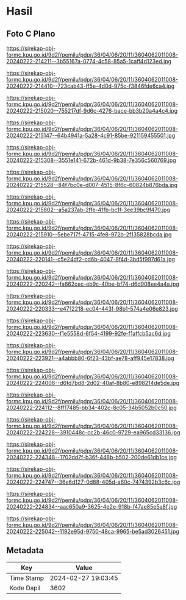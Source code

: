 # Hasil

## Foto C Plano

https://sirekap-obj-formc.kpu.go.id/9d2f/pemilu/pdpr/36/04/06/20/11/3604062011008-20240222-214211--3b55167a-0774-4c58-85a5-1caff4d123ed.jpg

https://sirekap-obj-formc.kpu.go.id/9d2f/pemilu/pdpr/36/04/06/20/11/3604062011008-20240222-214410--723cab43-ff5e-4d0d-975c-f3846fde6ca4.jpg

https://sirekap-obj-formc.kpu.go.id/9d2f/pemilu/pdpr/36/04/06/20/11/3604062011008-20240222-215020--755217df-9d6c-4276-bace-bb3b20a4a4c4.jpg

https://sirekap-obj-formc.kpu.go.id/9d2f/pemilu/pdpr/36/04/06/20/11/3604062011008-20240222-215147--64b4941a-5a28-4c91-85be-921159455501.jpg

https://sirekap-obj-formc.kpu.go.id/9d2f/pemilu/pdpr/36/04/06/20/11/3604062011008-20240222-215308--3551e141-672b-461d-9b38-7e356c560769.jpg

https://sirekap-obj-formc.kpu.go.id/9d2f/pemilu/pdpr/36/04/06/20/11/3604062011008-20240222-215528--84f7bc0e-d007-4515-8f6c-60824b876bda.jpg

https://sirekap-obj-formc.kpu.go.id/9d2f/pemilu/pdpr/36/04/06/20/11/3604062011008-20240222-215802--a5a237ab-2ffe-41fb-bc1f-3ee39bc9f470.jpg

https://sirekap-obj-formc.kpu.go.id/9d2f/pemilu/pdpr/36/04/06/20/11/3604062011008-20240222-215910--5ebe717f-4715-4fe8-972b-2f135828bcda.jpg

https://sirekap-obj-formc.kpu.go.id/9d2f/pemilu/pdpr/36/04/06/20/11/3604062011008-20240222-220141--c5e24df2-cd6b-4047-8f4d-3bd5f997d61a.jpg

https://sirekap-obj-formc.kpu.go.id/9d2f/pemilu/pdpr/36/04/06/20/11/3604062011008-20240222-220242--fa662cec-eb9c-40be-bf74-d6d908ee4a4a.jpg

https://sirekap-obj-formc.kpu.go.id/9d2f/pemilu/pdpr/36/04/06/20/11/3604062011008-20240222-220333--e4712218-ec04-443f-98b1-574a4e06e823.jpg

https://sirekap-obj-formc.kpu.go.id/9d2f/pemilu/pdpr/36/04/06/20/11/3604062011008-20240222-223630--f1e5558d-6f54-4199-92fe-f1affcb5ac6d.jpg

https://sirekap-obj-formc.kpu.go.id/9d2f/pemilu/pdpr/36/04/06/20/11/3604062011008-20240222-223921--a4abbb80-6f23-43bf-ae78-aff945e17838.jpg

https://sirekap-obj-formc.kpu.go.id/9d2f/pemilu/pdpr/36/04/06/20/11/3604062011008-20240222-224006--d6fd7bd8-2d02-40af-8b80-e898214de5de.jpg

https://sirekap-obj-formc.kpu.go.id/9d2f/pemilu/pdpr/36/04/06/20/11/3604062011008-20240222-224112--8ff17485-bb34-402c-8c05-34b5052b0c50.jpg

https://sirekap-obj-formc.kpu.go.id/9d2f/pemilu/pdpr/36/04/06/20/11/3604062011008-20240222-224228--3910448c-cc2b-46c0-9729-ea965cd33136.jpg

https://sirekap-obj-formc.kpu.go.id/9d2f/pemilu/pdpr/36/04/06/20/11/3604062011008-20240222-224348--1702dd7f-b36f-448b-b502-200de61db1ce.jpg

https://sirekap-obj-formc.kpu.go.id/9d2f/pemilu/pdpr/36/04/06/20/11/3604062011008-20240222-224747--36e6d127-0d88-405d-a60c-7474392b3c6c.jpg

https://sirekap-obj-formc.kpu.go.id/9d2f/pemilu/pdpr/36/04/06/20/11/3604062011008-20240222-224834--aac650a9-3625-4e2e-918b-f47ae85e5a8f.jpg

https://sirekap-obj-formc.kpu.go.id/9d2f/pemilu/pdpr/36/04/06/20/11/3604062011008-20240222-225042--1192e95d-9750-48ca-9965-be5ad3026451.jpg


## Metadata

| Key        | Value               |
| ---------- | ------------------- |
| Time Stamp | 2024-02-27 19:03:45 |
| Kode Dapil | 3602                |



